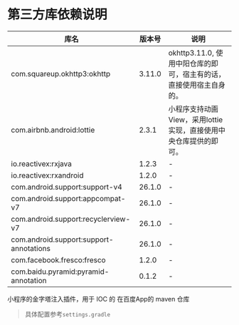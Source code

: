 
# 第三方库依赖说明

|库名|版本号|说明|
|--|--|--|
|com.squareup.okhttp3:okhttp |3.11.0 |okhttp3.11.0, 使用中阳仓库的即可，宿主有的话，直接使用宿主自身的。|
|com.airbnb.android:lottie |2.3.1 |小程序支持动画View，采用lottie实现，直接使用中央仓库提供的即可。|
|io.reactivex:rxjava |1.2.3 |-|
|io.reactivex:rxandroid |1.2.0 |-|
|com.android.support:support-v4 |26.1.0|-|
|com.android.support:appcompat-v7 |26.1.0|-|
|com.android.support:recyclerview-v7 |26.1.0|-|
|com.android.support:support-annotations |26.1.0|-|
|com.facebook.fresco:fresco |1.2.0|-|
|com.baidu.pyramid:pyramid-annotation |0.1.2 |-|

小程序的金字塔注入插件，用于 IOC 的 在百度App的 maven 仓库

> 具体配置参考`settings.gradle`
